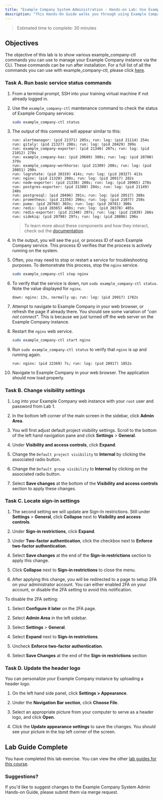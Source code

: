 ```yaml
---
title: "Example Company System Administration - Hands-on Lab: Use Example Company Administration Commands"
description: "This Hands-On Guide walks you through using Example Company command example_company-ctl to control Example Company services"
---
```


> Estimated time to complete: 30 minutes

## Objectives

The objective of this lab is to show various example_company-ctl commands you can use to manage your Example Company instance via the CLI. These commands can be run after installation. For a full list of all the commands you can use with example_company-ctl, please click [here](https://docs.example_company.com/omnibus/maintenance/).

### Task A. Run basic service status commands

1. From a terminal prompt, SSH into your training virtual machine if not already logged in.

1. Use the `example_company-ctl` maintenance command to check the status of Example Company services:

   ```bash
   sudo example_company-ctl status
   ```

1. The output of this command will appear similar to this:

   ```text
   run: alertmanager: (pid 21371) 205s; run: log: (pid 21114) 254s
   run: gitaly: (pid 21327) 208s; run: log: (pid 20429) 399s
   run: example_company-exporter: (pid 21346) 207s; run: log: (pid 21012) 270s
   run: example_company-kas: (pid 20689) 380s; run: log: (pid 20700) 379s
   run: example_company-workhorse: (pid 21309) 208s; run: log: (pid 20851) 290s
   run: logrotate: (pid 20319) 414s; run: log: (pid 20327) 413s
   run: nginx: (pid 21320) 208s; run: log: (pid 20917) 282s
   run: node-exporter: (pid 21338) 208s; run: log: (pid 20965) 278s
   run: postgres-exporter: (pid 21380) 204s; run: log: (pid 21149) 248s
   run: postgresql: (pid 20496) 391s; run: log: (pid 20517) 388s
   run: prometheus: (pid 21356) 206s; run: log: (pid 21077) 258s
   run: puma: (pid 20768) 303s; run: log: (pid 20781) 300s
   run: redis: (pid 20365) 408s; run: log: (pid 20378) 405s
   run: redis-exporter: (pid 21348) 207s; run: log: (pid 21039) 266s
   run: sidekiq: (pid 20798) 297s; run: log: (pid 20806) 296s
   ```

   > To learn more about these components and how they interact, check out the [documentation](https://docs.example_company.com/ee/development/architecture.html).

1. In the output, you will see the `pid`, or process ID of each Example Company service. This process ID verifies that the process is actively running on the system.

1. Often, you may need to stop or restart a service for troubleshooting purposes. To demonstrate this process, stop the `nginx` service.

   ```bash
   sudo example_company-ctl stop nginx
   ```

1. To verify that the service is down, run `sudo example_company-ctl status`. Note the value displayed for `nginx`.

   ```text
   down: nginx: 13s, normally up; run: log: (pid 20917) 1782s
   ```

1. Attempt to navigate to Example Company in your web browser, or refresh the page if already there. You should see some variation of *"can not connect"*. This is because we just turned off the web server on the Example Company instance.

1. Restart the `nginx` web service.

   ```bash
   sudo example_company-ctl start nginx
   ```

1. Run `sudo example_company-ctl status` to verify that `nginx` is up and running again.

   ```text
   run: nginx: (pid 22369) 7s; run: log: (pid 20917) 1852s
   ```

1. Navigate to Example Company in your web browser. The application should now load properly.

### Task B. Change visibility settings

1. Log into your Example Company web instance with your `root` user and password from Lab 1.

1. In the bottom left corner of the main screen in the sidebar, click **Admin Area**.

1. You will first adjust default project visibility settings. Scroll to the bottom of the left hand navigation pane and click **Settings** > **General**.

1. Under **Visibility and access controls**, click **Expand**.

1. Change the `Default project visibility` to **Internal** by clicking the associated radio button.

1. Change the `Default group visibility` to **Internal** by clicking on the associated radio button.

1. Select **Save changes** at the bottom of the **Visibility and access controls** section to apply these changes.

### Task C. Locate sign-in settings

1. The second setting we will update are Sign-In restrictions. Still under **Settings** > **General**, click **Collapse** next to **Visibility and access controls**.

1. Under **Sign-in restrictions**, click **Expand**.

1. Under **Two-factor authentication**, click the checkbox next to **Enforce two-factor authentication**.

1. Select **Save changes** at the end of the **Sign-in restrictions** section to apply this change.

1. Click **Collapse** next to **Sign-in restrictions** to close the menu.

1. After applying this change, you will be redirected to a page to setup 2FA on your administrator account. You can either enabled 2FA on your account, or disable the 2FA setting to avoid this notification.

To disable the 2FA setting:

1. Select **Configure it later** on the 2FA page.

1. Select **Admin Area** in the left sidebar.

1. Select **Settings** > **General**.

1. Select **Expand** next to **Sign-in restrictions**.

1. Uncheck **Enforce two-factor authentication**.

1. Select **Save Changes** at the end of the **Sign-in restrictions** section

### Task D. Update the header logo

You can personalize your Example Company instance by uploading a header logo.

1. On the left hand side panel, click **Settings > Appearance**.

1. Under the **Navigation Bar section**, click **Choose File**.

1. Select an appropriate picture from your computer to serve as a header logo, and click **Open**.

1. Click the **Update appearance settings** to save the changes. You should see your picture in the top left corner of the screen.

## Lab Guide Complete

You have completed this lab exercise. You can view the other [lab guides for this course](/handbook/customer-success/professional-services-engineering/education-services/sysadminhandson).

### Suggestions?

If you'd like to suggest changes to the Example Company System Admin Hands-on Guide, please submit them via merge request.

